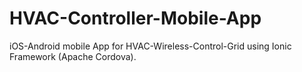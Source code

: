 # HVAC-Controller-Mobile-App
iOS-Android mobile App for HVAC-Wireless-Control-Grid using Ionic Framework (Apache Cordova).

